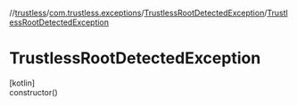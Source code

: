 //[trustless](../../../index.md)/[com.trustless.exceptions](../index.md)/[TrustlessRootDetectedException](index.md)/[TrustlessRootDetectedException](-trustless-root-detected-exception.md)

# TrustlessRootDetectedException

[kotlin]\
constructor()
